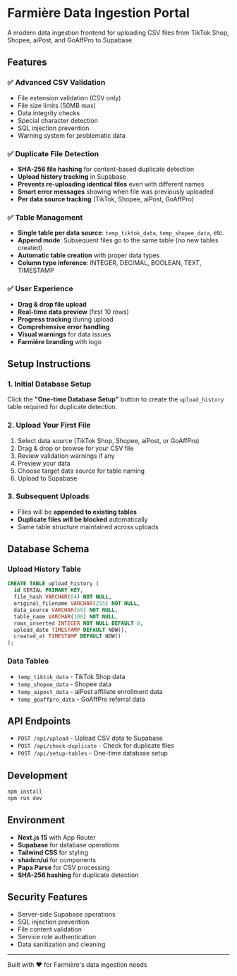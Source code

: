 # Farmière Data Ingestion Portal

A modern data ingestion frontend for uploading CSV files from TikTok Shop, Shopee, aiPost, and GoAffPro to Supabase.

## Features

### ✅ **Advanced CSV Validation**
- File extension validation (CSV only)
- File size limits (50MB max)
- Data integrity checks
- Special character detection
- SQL injection prevention
- Warning system for problematic data

### ✅ **Duplicate File Detection**
- **SHA-256 file hashing** for content-based duplicate detection
- **Upload history tracking** in Supabase
- **Prevents re-uploading identical files** even with different names
- **Smart error messages** showing when file was previously uploaded
- **Per data source tracking** (TikTok, Shopee, aiPost, GoAffPro)

### ✅ **Table Management**
- **Single table per data source**: `temp_tiktok_data`, `temp_shopee_data`, etc.
- **Append mode**: Subsequent files go to the same table (no new tables created)
- **Automatic table creation** with proper data types
- **Column type inference**: INTEGER, DECIMAL, BOOLEAN, TEXT, TIMESTAMP

### ✅ **User Experience**
- **Drag & drop file upload**
- **Real-time data preview** (first 10 rows)
- **Progress tracking** during upload
- **Comprehensive error handling**
- **Visual warnings** for data issues
- **Farmière branding** with logo

## Setup Instructions

### 1. Initial Database Setup
Click the **"One-time Database Setup"** button to create the `upload_history` table required for duplicate detection.

### 2. Upload Your First File
1. Select data source (TikTok Shop, Shopee, aiPost, or GoAffPro)
2. Drag & drop or browse for your CSV file
3. Review validation warnings if any
4. Preview your data
5. Choose target data source for table naming
6. Upload to Supabase

### 3. Subsequent Uploads
- Files will be **appended to existing tables**
- **Duplicate files will be blocked** automatically
- Same table structure maintained across uploads

## Database Schema

### Upload History Table
```sql
CREATE TABLE upload_history (
  id SERIAL PRIMARY KEY,
  file_hash VARCHAR(64) NOT NULL,
  original_filename VARCHAR(255) NOT NULL,
  data_source VARCHAR(50) NOT NULL,
  table_name VARCHAR(100) NOT NULL,
  rows_inserted INTEGER NOT NULL DEFAULT 0,
  upload_date TIMESTAMP DEFAULT NOW(),
  created_at TIMESTAMP DEFAULT NOW()
);
```

### Data Tables
- `temp_tiktok_data` - TikTok Shop data
- `temp_shopee_data` - Shopee data  
- `temp_aipost_data` - aiPost affiliate enrollment data
- `temp_goaffpro_data` - GoAffPro referral data

## API Endpoints

- `POST /api/upload` - Upload CSV data to Supabase
- `POST /api/check-duplicate` - Check for duplicate files
- `POST /api/setup-tables` - One-time database setup

## Development

```bash
npm install
npm run dev
```

## Environment

- **Next.js 15** with App Router
- **Supabase** for database operations
- **Tailwind CSS** for styling
- **shadcn/ui** for components
- **Papa Parse** for CSV processing
- **SHA-256 hashing** for duplicate detection

## Security Features

- Server-side Supabase operations
- SQL injection prevention
- File content validation
- Service role authentication
- Data sanitization and cleaning

---

Built with ❤️ for Farmière's data ingestion needs